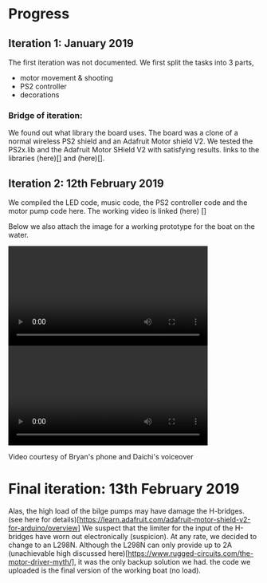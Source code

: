 # Progress

## Iteration 1: January 2019
The first iteration was not documented. We first split the tasks into 3 parts,
- motor movement & shooting
- PS2 controller
- decorations

### Bridge of iteration:
We found out what library the board uses. The board was a clone of a normal wireless PS2 shield and an Adafruit Motor shield V2. We tested the PS2x.lib and the Adafruit Motor SHield V2 with satisfying results.
links to the libraries (here)[] and (here)[].

## Iteration 2: 12th February 2019
We compiled the LED code, music code, the PS2 controller code and the motor pump code here. The working video is linked (here) []

Below we also attach the image for a working prototype for the boat on the water.

<video width = "400" controls>
  <source src = "prototype_no_load.mp4"/>
</video>

<video width = "400" controls>
  <source src = "prototype_test.mp4"/>
</video>

Video courtesy of Bryan's phone and Daichi's voiceover

# Final iteration: 13th February 2019
Alas, the high load of the bilge pumps may have damage the H-bridges. (see here for details)[https://learn.adafruit.com/adafruit-motor-shield-v2-for-arduino/overview]
We suspect that the limiter for the input of the H-bridges have worn out electronically (suspicion). At any rate, we decided to change to an L298N.
Although the L298N can only provide up to 2A (unachievable high discussed here)[https://www.rugged-circuits.com/the-motor-driver-myth/], it was the only backup solution we had.
the code we uploaded is the final version of the working boat (no load).
